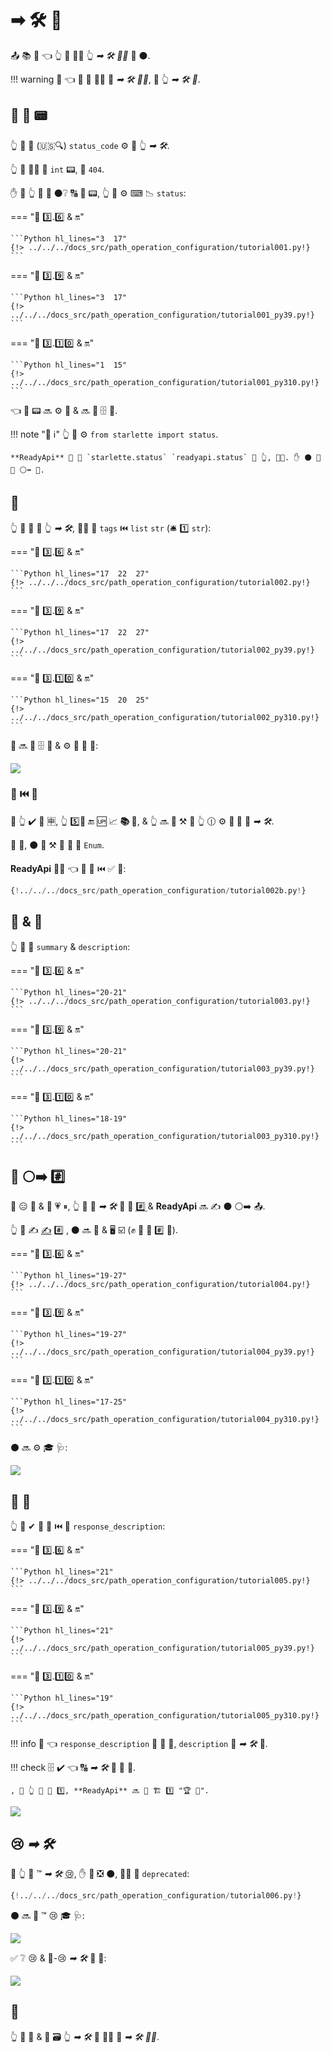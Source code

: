 # ➡ 🛠️ 📳

📤 📚 🔢 👈 👆 💪 🚶‍♀️ 👆 *➡ 🛠️ 👨‍🎨* 🔗 ⚫️.

!!! warning
    👀 👈 👫 🔢 🚶‍♀️ 🔗 *➡ 🛠️ 👨‍🎨*, 🚫 👆 *➡ 🛠️ 🔢*.

## 📨 👔 📟

👆 💪 🔬 (🇺🇸🔍) `status_code` ⚙️ 📨 👆 *➡ 🛠️*.

👆 💪 🚶‍♀️ 🔗 `int` 📟, 💖 `404`.

✋️ 🚥 👆 🚫 💭 ⚫️❔ 🔠 🔢 📟, 👆 💪 ⚙️ ⌨ 📉 `status`:

=== "🐍 3️⃣.6️⃣ &amp; 🔛"

    ```Python hl_lines="3  17"
    {!> ../../../docs_src/path_operation_configuration/tutorial001.py!}
    ```

=== "🐍 3️⃣.9️⃣ &amp; 🔛"

    ```Python hl_lines="3  17"
    {!> ../../../docs_src/path_operation_configuration/tutorial001_py39.py!}
    ```

=== "🐍 3️⃣.1️⃣0️⃣ &amp; 🔛"

    ```Python hl_lines="1  15"
    {!> ../../../docs_src/path_operation_configuration/tutorial001_py310.py!}
    ```

👈 👔 📟 🔜 ⚙️ 📨 &amp; 🔜 🚮 🗄 🔗.

!!! note "📡 ℹ"
    👆 💪 ⚙️ `from starlette import status`.

    **ReadyApi** 🚚 🎏 `starlette.status` `readyapi.status` 🏪 👆, 👩‍💻. ✋️ ⚫️ 👟 🔗 ⚪️➡️ 💃.

## 🔖

👆 💪 🚮 🔖 👆 *➡ 🛠️*, 🚶‍♀️ 🔢 `tags` ⏮️ `list` `str` (🛎 1️⃣ `str`):

=== "🐍 3️⃣.6️⃣ &amp; 🔛"

    ```Python hl_lines="17  22  27"
    {!> ../../../docs_src/path_operation_configuration/tutorial002.py!}
    ```

=== "🐍 3️⃣.9️⃣ &amp; 🔛"

    ```Python hl_lines="17  22  27"
    {!> ../../../docs_src/path_operation_configuration/tutorial002_py39.py!}
    ```

=== "🐍 3️⃣.1️⃣0️⃣ &amp; 🔛"

    ```Python hl_lines="15  20  25"
    {!> ../../../docs_src/path_operation_configuration/tutorial002_py310.py!}
    ```

👫 🔜 🚮 🗄 🔗 &amp; ⚙️ 🏧 🧾 🔢:

<img src="/img/tutorial/path-operation-configuration/image01.png">

### 🔖 ⏮️ 🔢

🚥 👆 ✔️ 🦏 🈸, 👆 5️⃣📆 🔚 🆙 📈 **📚 🔖**, &amp; 👆 🔜 💚 ⚒ 💭 👆 🕧 ⚙️ **🎏 🔖** 🔗 *➡ 🛠️*.

👫 💼, ⚫️ 💪 ⚒ 🔑 🏪 🔖 `Enum`.

**ReadyApi** 🐕‍🦺 👈 🎏 🌌 ⏮️ ✅ 🎻:

```Python hl_lines="1  8-10  13  18"
{!../../../docs_src/path_operation_configuration/tutorial002b.py!}
```

## 📄 &amp; 📛

👆 💪 🚮 `summary` &amp; `description`:

=== "🐍 3️⃣.6️⃣ &amp; 🔛"

    ```Python hl_lines="20-21"
    {!> ../../../docs_src/path_operation_configuration/tutorial003.py!}
    ```

=== "🐍 3️⃣.9️⃣ &amp; 🔛"

    ```Python hl_lines="20-21"
    {!> ../../../docs_src/path_operation_configuration/tutorial003_py39.py!}
    ```

=== "🐍 3️⃣.1️⃣0️⃣ &amp; 🔛"

    ```Python hl_lines="18-19"
    {!> ../../../docs_src/path_operation_configuration/tutorial003_py310.py!}
    ```

## 📛 ⚪️➡️ #️⃣

📛 😑 📏 &amp; 📔 💗 ⏸, 👆 💪 📣 *➡ 🛠️* 📛 🔢 <abbr title="a multi-line string as the first expression inside a function (not assigned to any variable) used for documentation"> #️⃣ </abbr> &amp; **ReadyApi** 🔜 ✍ ⚫️ ⚪️➡️ 📤.

👆 💪 ✍ <a href="https://en.wikipedia.org/wiki/Markdown" class="external-link" target="_blank">✍</a> #️⃣ , ⚫️ 🔜 🔬 &amp; 🖥 ☑ (✊ 🔘 🏧 #️⃣ 📐).

=== "🐍 3️⃣.6️⃣ &amp; 🔛"

    ```Python hl_lines="19-27"
    {!> ../../../docs_src/path_operation_configuration/tutorial004.py!}
    ```

=== "🐍 3️⃣.9️⃣ &amp; 🔛"

    ```Python hl_lines="19-27"
    {!> ../../../docs_src/path_operation_configuration/tutorial004_py39.py!}
    ```

=== "🐍 3️⃣.1️⃣0️⃣ &amp; 🔛"

    ```Python hl_lines="17-25"
    {!> ../../../docs_src/path_operation_configuration/tutorial004_py310.py!}
    ```

⚫️ 🔜 ⚙️ 🎓 🩺:

<img src="/img/tutorial/path-operation-configuration/image02.png">

## 📨 📛

👆 💪 ✔ 📨 📛 ⏮️ 🔢 `response_description`:

=== "🐍 3️⃣.6️⃣ &amp; 🔛"

    ```Python hl_lines="21"
    {!> ../../../docs_src/path_operation_configuration/tutorial005.py!}
    ```

=== "🐍 3️⃣.9️⃣ &amp; 🔛"

    ```Python hl_lines="21"
    {!> ../../../docs_src/path_operation_configuration/tutorial005_py39.py!}
    ```

=== "🐍 3️⃣.1️⃣0️⃣ &amp; 🔛"

    ```Python hl_lines="19"
    {!> ../../../docs_src/path_operation_configuration/tutorial005_py310.py!}
    ```

!!! info
    👀 👈 `response_description` 🔗 🎯 📨, `description` 🔗 *➡ 🛠️* 🏢.

!!! check
    🗄 ✔ 👈 🔠 *➡ 🛠️* 🚚 📨 📛.

    , 🚥 👆 🚫 🚚 1️⃣, **ReadyApi** 🔜 🔁 🏗 1️⃣ "🏆 📨".

<img src="/img/tutorial/path-operation-configuration/image03.png">

## 😢 *➡ 🛠️*

🚥 👆 💪 ™ *➡ 🛠️* <abbr title="obsolete, recommended not to use it">😢</abbr>, ✋️ 🍵 ❎ ⚫️, 🚶‍♀️ 🔢 `deprecated`:

```Python hl_lines="16"
{!../../../docs_src/path_operation_configuration/tutorial006.py!}
```

⚫️ 🔜 🎯 ™ 😢 🎓 🩺:

<img src="/img/tutorial/path-operation-configuration/image04.png">

✅ ❔ 😢 &amp; 🚫-😢 *➡ 🛠️* 👀 💖:

<img src="/img/tutorial/path-operation-configuration/image05.png">

## 🌃

👆 💪 🔗 &amp; 🚮 🗃 👆 *➡ 🛠️* 💪 🚶‍♀️ 🔢 *➡ 🛠️ 👨‍🎨*.

